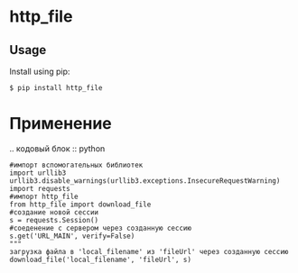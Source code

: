 # http_file

## Usage

Install using pip:
```shell
$ pip install http_file
```
Применение
=====

.. кодовый блок :: python

    #импорт вспомогательных библиотек
    import urllib3
    urllib3.disable_warnings(urllib3.exceptions.InsecureRequestWarning)
    import requests
    #импорт http_file
    from http_file import download_file
    #создание новой сессии
    s = requests.Session()
    #соеденение с сервером через созданную сессию
    s.get('URL_MAIN', verify=False)
    """
    загрузка файла в 'local_filename' из 'fileUrl' через созданную сессию
    download_file('local_filename', 'fileUrl', s)
